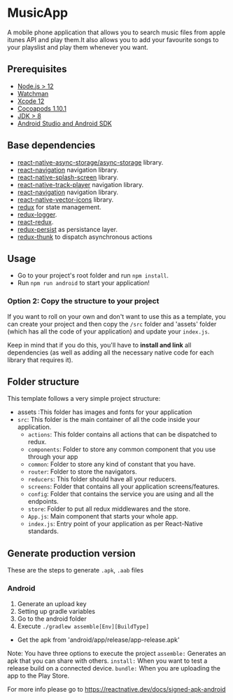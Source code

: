 # MusicApp

A mobile phone application that allows you to search music files from apple itunes API and play them.It also allows you to add your favourite songs to your playslist and play them whenever you want.
## Prerequisites

- [Node.js > 12](https://nodejs.org)
- [Watchman](https://facebook.github.io/watchman)
- [Xcode 12](https://developer.apple.com/xcode)
- [Cocoapods 1.10.1](https://cocoapods.org)
- [JDK > 8](https://www.oracle.com/java/technologies/javase-jdk11-downloads.html)
- [Android Studio and Android SDK](https://developer.android.com/studio)

## Base dependencies

- [react-native-async-storage/async-storage](https://github.com/react-native-async-storage/async-storage) library.
- [react-navigation](https://reactnavigation.org/) navigation library.
- [react-native-splash-screen](https://github.com/crazycodeboy/react-native-splash-screen) library.
- [react-native-track-player](http://react-native-track-player.js.org/) navigation library.
- [react-navigation](https://reactnavigation.org/) navigation library.
- [react-native-vector-icons](https://github.com/oblador/react-native-vector-icons) library.
- [redux](https://redux.js.org/) for state management.
- [redux-logger](https://github.com/LogRocket/redux-logger).
- [react-redux](https://react-redux.js.org/).
- [redux-persist](https://github.com/rt2zz/redux-persist) as persistance layer.
- [redux-thunk](https://github.com/gaearon/redux-thunk) to dispatch asynchronous actions

## Usage

- Go to your project's root folder and run `npm install`.
- Run `npm run android` to start your application!

### Option 2: Copy the structure to your project

If you want to roll on your own and don't want to use this as a template, you can create your project and then copy the `/src` folder and 'assets' folder (which has all the code of your application) and update your `index.js`.

Keep in mind that if you do this, you'll have to **install and link** all dependencies (as well as adding all the necessary native code for each library that requires it).

## Folder structure

This template follows a very simple project structure:

- assets :This folder has images and fonts for your application
- `src`: This folder is the main container of all the code inside your application.
  - `actions`: This folder contains all actions that can be dispatched to redux.
  - `components`: Folder to store any common component that you use through your app
  - `common`: Folder to store any kind of constant that you have.
  - `router`: Folder to store the navigators.
  - `reducers`: This folder should have all your reducers.
  - `screens`: Folder that contains all your application screens/features.
  - `config`: Folder that contains the service you are using and all the endpoints.
  - `store`: Folder to put all redux middlewares and the store.
  - `App.js`: Main component that starts your whole app.
  - `index.js`: Entry point of your application as per React-Native standards.

## Generate production version

These are the steps to generate `.apk`, `.aab` files

### Android

1. Generate an upload key
2. Setting up gradle variables
3. Go to the android folder
4. Execute `./gradlew assemble[Env][BuildType]`

- Get the apk from 'android/app/release/app-release.apk'

Note: You have three options to execute the project
`assemble:` Generates an apk that you can share with others.
`install:` When you want to test a release build on a connected device.
`bundle:` When you are uploading the app to the Play Store.

For more info please go to https://reactnative.dev/docs/signed-apk-android

